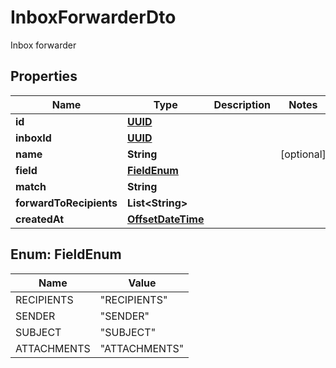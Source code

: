 

# InboxForwarderDto

Inbox forwarder
## Properties

Name | Type | Description | Notes
------------ | ------------- | ------------- | -------------
**id** | [**UUID**](UUID) |  | 
**inboxId** | [**UUID**](UUID) |  | 
**name** | **String** |  |  [optional]
**field** | [**FieldEnum**](#FieldEnum) |  | 
**match** | **String** |  | 
**forwardToRecipients** | **List&lt;String&gt;** |  | 
**createdAt** | [**OffsetDateTime**](OffsetDateTime) |  | 



## Enum: FieldEnum

Name | Value
---- | -----
RECIPIENTS | &quot;RECIPIENTS&quot;
SENDER | &quot;SENDER&quot;
SUBJECT | &quot;SUBJECT&quot;
ATTACHMENTS | &quot;ATTACHMENTS&quot;



